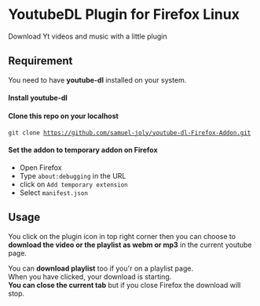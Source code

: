 # YoutubeDL Plugin for Firefox Linux
Download Yt videos and music with a little plugin

## Requirement
You need to have __youtube-dl__ installed on your system.

#### Install youtube-dl

#### Clone this repo on your localhost<br>
<code>git clone https://github.com/samuel-joly/youtube-dl-Firefox-Addon.git</code>

#### Set the addon to temporary addon on Firefox 
- Open Firefox
- Type <code>about:debugging</code> in the URL
- click on <code>Add temporary extension</code>
- Select <code>manifest.json</code>

## Usage

You click on the plugin icon in top right corner then you can choose to __download the video or the playlist as webm or mp3__ in the current youtube page.<br>

You can __download playlist__ too if you'r on a playlist page.<br>
When you have clicked, your download is starting.<br>
__You can close the current tab__ but if you close Firefox the download will stop.

